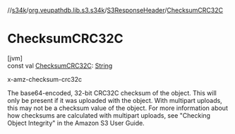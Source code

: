 //[s34k](../../../index.md)/[org.veupathdb.lib.s3.s34k](../index.md)/[S3ResponseHeader](index.md)/[ChecksumCRC32C](-checksum-c-r-c32-c.md)

# ChecksumCRC32C

[jvm]\
const val [ChecksumCRC32C](-checksum-c-r-c32-c.md): [String](https://kotlinlang.org/api/latest/jvm/stdlib/kotlin/-string/index.html)

x-amz-checksum-crc32c

The base64-encoded, 32-bit CRC32C checksum of the object. This will only be present if it was uploaded with the object. With multipart uploads, this may not be a checksum value of the object. For more information about how checksums are calculated with multipart uploads, see "Checking Object Integrity" in the Amazon S3 User Guide.
